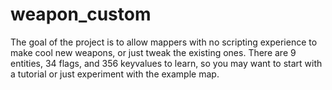 # weapon_custom

The goal of the project is to allow mappers with no scripting experience to make cool new weapons, or just tweak the existing ones. There are 9 entities, 34 flags, and 356 keyvalues to learn, so you may want to start with a tutorial or just experiment with the example map.
